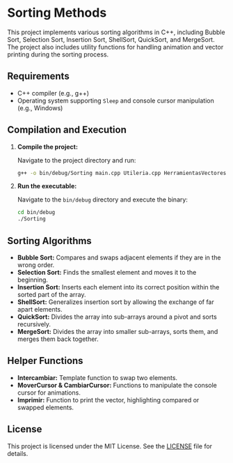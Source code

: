 # Sorting Methods

This project implements various sorting algorithms in C++, including Bubble Sort, Selection Sort, Insertion Sort, ShellSort, QuickSort, and MergeSort. The project also includes utility functions for handling animation and vector printing during the sorting process.

## Requirements

- C++ compiler (e.g., g++)
- Operating system supporting `Sleep` and console cursor manipulation (e.g., Windows)

## Compilation and Execution

1. **Compile the project:**

    Navigate to the project directory and run:

    ```bash
    g++ -o bin/debug/Sorting main.cpp Utileria.cpp HerramientasVectores.cpp MetodosDeOrdenamiento.cpp
    ```

2. **Run the executable:**

    Navigate to the `bin/debug` directory and execute the binary:

    ```bash
    cd bin/debug
    ./Sorting
    ```

## Sorting Algorithms

- **Bubble Sort:** Compares and swaps adjacent elements if they are in the wrong order.
- **Selection Sort:** Finds the smallest element and moves it to the beginning.
- **Insertion Sort:** Inserts each element into its correct position within the sorted part of the array.
- **ShellSort:** Generalizes insertion sort by allowing the exchange of far apart elements.
- **QuickSort:** Divides the array into sub-arrays around a pivot and sorts recursively.
- **MergeSort:** Divides the array into smaller sub-arrays, sorts them, and merges them back together.

## Helper Functions

- **Intercambiar:** Template function to swap two elements.
- **MoverCursor & CambiarCursor:** Functions to manipulate the console cursor for animations.
- **Imprimir:** Function to print the vector, highlighting compared or swapped elements.

## License

This project is licensed under the MIT License. See the [LICENSE](LICENSE) file for details.
